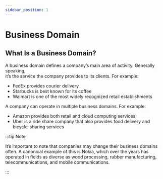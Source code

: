 ```yaml
---
sidebar_position: 1
---
```


# Business Domain

## What Is a Business Domain?

A business domain defines a company’s main area of activity. Generally speaking,  
it’s the service the company provides to its clients. For example:

- FedEx provides courier delivery
- Starbucks is best known for its coffee
- Walmart is one of the most widely recognized retail establishments

A company can operate in multiple business domains. For example:

- Amazon provides both retail and cloud computing services
- Uber is a ride share company that also provides food delivery and bicycle-sharing services

:::tip Note

It’s important to note that companies may change their business domains often. A
canonical example of this is Nokia, which over the years has operated in fields as
diverse as wood processing, rubber manufacturing, telecommunications, and mobile
communications.

:::

